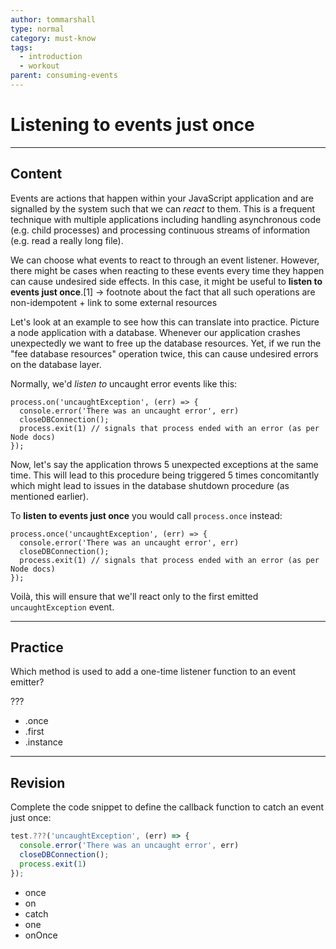 ```yaml
---
author: tommarshall
type: normal
category: must-know
tags:
  - introduction
  - workout
parent: consuming-events
---
```


# Listening to events just once


---

## Content

Events are actions that happen within your JavaScript application and are signalled by the system such that we can *react* to them. This is a frequent technique with multiple applications including handling asynchronous code (e.g. child processes) and processing continuous streams of information (e.g. read a really long file). 

We can choose what events to react to through an event listener. However, there might be cases when reacting to these events every time they happen can cause undesired side effects. In this case, it might be useful to **listen to events just once**.[1] -> footnote about the fact that all such operations are non-idempotent + link to some external resources

Let's look at an example to see how this can translate into practice. Picture a node application with a database. Whenever our application crashes unexpectedly we want to free up the database resources. Yet, if we run the "fee database resources" operation twice, this can cause undesired errors on the database layer.

Normally, we'd *listen to* uncaught error events like this:

```plain-text
process.on('uncaughtException', (err) => {
  console.error('There was an uncaught error', err)
  closeDBConnection();
  process.exit(1) // signals that process ended with an error (as per Node docs) 
});
```

Now, let's say the application throws 5 unexpected exceptions at the same time. This will lead to this procedure being triggered 5 times concomitantly which might lead to issues in the database shutdown procedure (as mentioned earlier).

To **listen to events just once** you would call `process.once` instead:

```plain-text
process.once('uncaughtException', (err) => {
  console.error('There was an uncaught error', err)
  closeDBConnection();
  process.exit(1) // signals that process ended with an error (as per Node docs) 
});
```

Voilà, this will ensure that we'll react only to the first emitted `uncaughtException` event.


---

## Practice

Which method is used to add a one-time listener function to an event emitter?

???

- .once
- .first
- .instance


---

## Revision

Complete the code snippet to define the callback function to catch an event just once:

```javascript
test.???('uncaughtException', (err) => {
  console.error('There was an uncaught error', err)
  closeDBConnection();
  process.exit(1)
});
```

- once
- on
- catch
- one
- onOnce
